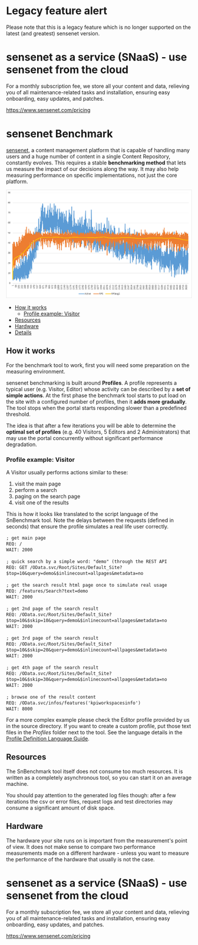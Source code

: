 # Legacy feature alert

Please note that this is a legacy feature which is no longer supported on the latest (and greatest) sensenet version.

# sensenet as a service (SNaaS) - use sensenet from the cloud

For a monthly subscription fee, we store all your content and data, relieving you of all maintenance-related tasks and installation, ensuring easy onboarding, easy updates, and patches.

https://www.sensenet.com/pricing

# sensenet Benchmark

[sensenet](http://sensenet.com), a content management platform that is capable of handling many users and a huge number of content in a single Content Repository, constantly evolves. This requires a stable **benchmarking method** that lets us measure the impact of our decisions along the way. It may also help measuring performance on specific implementations, not just the core platform.

![alt text](/docs/images/benchmark-details-2.png "performance ladder")


 - [How it works](#how-it-works)
    - [Profile example: Visitor](#profile-example-visitor)
 - [Resources](#resources)
 - [Hardware](#hardware)
 - [Details](/docs/benchmark-details.md)

## How it works
<a name="HowItWorks"></a>

For the benchmark tool to work, first you will need some preparation on the measuring environment.

sensenet benchmarking is built around **Profiles**. A profile represents a typical user (e.g. Visitor, Editor) whose activity can be described by a **set of simple actions**. At the first phase the benchmark tool starts to put load on the site with a configured number of profiles, then it **adds more gradually**. The tool stops when the portal starts responding slower than a predefined threshold.

The idea is that after a few iterations you will be able to determine the **optimal set of profiles** (e.g. 40 Visitors, 5 Editors and 2 Administrators) that may use the portal concurrently without significant performance degradation.

### Profile example: Visitor

<a name="ProfileExampleTheVisitor"></a>
A Visitor usually performs actions similar to these:
1. visit the main page
2. perform a search
3. paging on the search page
4. visit one of the results

This is how it looks like translated to the script language of the SnBenchmark tool. Note the delays between the requests (defined in seconds) that ensure the profile simulates a real life user correctly.

```text
; get main page
REQ: /
WAIT: 2000

; quick search by a simple word: "demo" (through the REST API
REQ: GET /OData.svc/Root/Sites/Default_Site?$top=10&query=demo&$inlinecount=allpages&metadata=no

; get the search result html page once to simulate real usage
REQ: /features/Search?text=demo
WAIT: 2000

; get 2nd page of the search result
REQ: /OData.svc/Root/Sites/Default_Site?$top=10&$skip=10&query=demo&$inlinecount=allpages&metadata=no
WAIT: 2000

; get 3rd page of the search result
REQ: /OData.svc/Root/Sites/Default_Site?$top=10&$skip=20&query=demo&$inlinecount=allpages&metadata=no
WAIT: 2000

; get 4th page of the search result
REQ: /OData.svc/Root/Sites/Default_Site?$top=10&$skip=30&query=demo&$inlinecount=allpages&metadata=no
WAIT: 2000

; browse one of the result content
REQ: /OData.svc/infos/features('kpiworkspacesinfo')
WAIT: 8000
```

For a more complex example please check the Editor profile provided by us in the source directory. If you want to create a custom profile, put those text files in the *Profiles* folder next to the tool. See the language details in the [Profile Definition Language Guide](/docs/profile-definition-language.md).

## Resources
<a name="Resources"></a>
The SnBenchmark tool itself does not consume too much resources. It is written as a completely asynchronous tool, so you can start it on an average machine.

You should pay attention to the generated log files though: after a few iterations the csv or error files, request logs and test directories may consume a significant amount of disk space.

## Hardware
<a name="Hardware"></a>
The hardware your site runs on is important from the measurement's point of view. It does not make sense to compare two performance measurements made on a different hardware - unless you want to measure the performance of the hardware that usually is not the case.

# sensenet as a service (SNaaS) - use sensenet from the cloud

For a monthly subscription fee, we store all your content and data, relieving you of all maintenance-related tasks and installation, ensuring easy onboarding, easy updates, and patches.

https://www.sensenet.com/pricing
